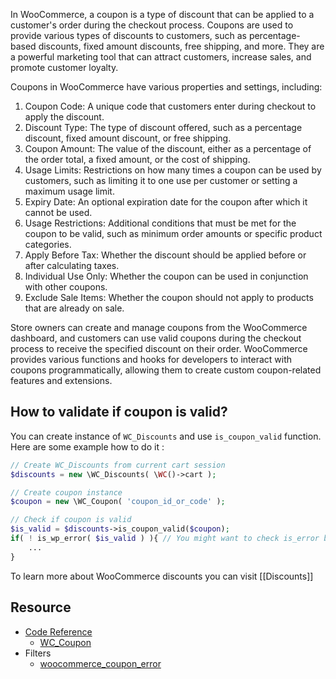In WooCommerce, a coupon is a type of discount that can be applied to a customer's order during the checkout process. Coupons are used to provide various types of discounts to customers, such as percentage-based discounts, fixed amount discounts, free shipping, and more. They are a powerful marketing tool that can attract customers, increase sales, and promote customer loyalty.

Coupons in WooCommerce have various properties and settings, including:
1. Coupon Code: A unique code that customers enter during checkout to apply the discount.
2. Discount Type: The type of discount offered, such as a percentage discount, fixed amount discount, or free shipping.
3. Coupon Amount: The value of the discount, either as a percentage of the order total, a fixed amount, or the cost of shipping.
4. Usage Limits: Restrictions on how many times a coupon can be used by customers, such as limiting it to one use per customer or setting a maximum usage limit.
5. Expiry Date: An optional expiration date for the coupon after which it cannot be used.
6. Usage Restrictions: Additional conditions that must be met for the coupon to be valid, such as minimum order amounts or specific product categories.
7. Apply Before Tax: Whether the discount should be applied before or after calculating taxes.
8. Individual Use Only: Whether the coupon can be used in conjunction with other coupons.
9. Exclude Sale Items: Whether the coupon should not apply to products that are already on sale.

Store owners can create and manage coupons from the WooCommerce dashboard, and customers can use valid coupons during the checkout process to receive the specified discount on their order. WooCommerce provides various functions and hooks for developers to interact with coupons programmatically, allowing them to create custom coupon-related features and extensions.

## How to validate if coupon is valid?
You can create instance of `WC_Discounts` and use `is_coupon_valid` function. Here are some example how to do it :
```php
// Create WC_Discounts from current cart session
$discounts = new \WC_Discounts( \WC()->cart );

// Create coupon instance
$coupon = new \WC_Coupon( 'coupon_id_or_code' );

// Check if coupon is valid
$is_valid = $discounts->is_coupon_valid($coupon);
if( ! is_wp_error( $is_valid ) ){ // You might want to check is_error because is_coupon_valid function return \WP_Error class if error
	...
}
```

To learn more about WooCommerce discounts you can visit [[Discounts]]

## Resource
- [Code Reference](https://woocommerce.github.io/code-reference/)
	- [WC_Coupon](https://woocommerce.github.io/code-reference/classes/WC-Coupon.html)
- Filters
	- [woocommerce_coupon_error](https://wp-kama.com/plugin/woocommerce/hook/woocommerce_coupon_error)